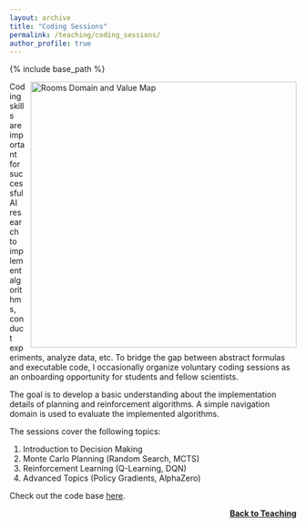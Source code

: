 ```yaml
---
layout: archive
title: "Coding Sessions"
permalink: /teaching/coding_sessions/
author_profile: true
---
```


{% include base_path %}

<img src="https://thomyphan.github.io/images/teaching/rooms_domain.png" title="Navigation with Value Map" style="float:right; width:350pt;padding-left:10px;"  alt="Rooms Domain and Value Map"/>

Coding skills are important for successful AI research to implement algorithms, conduct experiments, analyze data, etc. To bridge the gap between abstract formulas and executable code, I occasionally organize voluntary coding sessions as an onboarding opportunity for students and fellow scientists.

The goal is to develop a basic understanding about the implementation details of planning and reinforcement algorithms. A simple navigation domain is used to evaluate the implemented algorithms.

The sessions cover the following topics:

1. Introduction to Decision Making
2. Monte Carlo Planning (Random Search, MCTS)
3. Reinforcement Learning (Q-Learning, DQN)
4. Advanced Topics (Policy Gradients, AlphaZero)

Check out the code base [here](https://github.com/thomyphan/darts-coding).

<div style="float: right;">
    <a href="https://thomyphan.github.io/teaching/"><strong>Back to Teaching</strong></a>
</div>